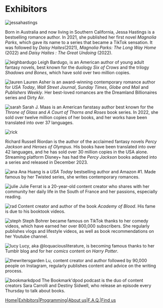 # Exhibitors

![jessahastings](image/jessahastings.jpg)

Born in Australia and now living in Southern California, Jessa Hastings is a bestselling romance author.
In 2021, she published her first novel *Magnolia Parks*, which gave its name to a series that became a TikTok sensation. It was followed by *Daisy Haites*(2021), *Magnolia Parks: The Long Way Home* (2022) and *Daisy Haites : The Great Undoing* (2022).



![leighbardugo](image/leigh.png)
Leigh Bardugo, is an American author of young adult fantasy novels, best known for the duology *Six of Crows* and the trilogy *Shadows and Bones*, which have sold over two million copies.

![lauren](image/laurenasher.jpg)
Lauren Asher is an award-winning contemporary romance author for *USA Today*, *Wall Street Journal*, *Sunday Times*, *Globe and Mail* and *Publishers Weekly*. Her best-loved romances are the Dreamland Billionaires series and Dirty Air.

![sarah](image/image0.jpeg)
Sarah J. Maas is an American fanstasy author best known for the *Throne of Glass* and *A Court of Thorns and Roses* book series. In 2022, she sold over twelve million copies of her books, and her works have been translated into over 37 languages.

![rick](image/rick.jpeg)

Richard Russell Riordan is the author of the acclaimed fantasy novels *Percy Jackson* and *Heroes of Olympus*. His books have been translated into over 42 languages, and he has sold over 30 million copies in the USA alone. Streaming platform Disney+ has had the *Percy Jackson* books adapted into a series and released in December 2023.

![ana](image/ana.jpeg)
Ana Huang is a *USA Today* bestselling author and Amazon #1. Made famous by her Twisted series, she writes contemporary romances.

![julie](image/IMG_0548.jpg)
Julie Ferrat is a 20-year-old content creator who shares with her community her daily life in the South of France and her passions, especially reading.

![rad](image/IMG_0549.jpg)
Content creator and author of the book *Academy of Blood*. His fame is due to his booktook videos.

![steph](image/IMG_0550.jpg)
Steph Bohrer became famous on TikTok thanks to her comedy videos, which have earned her over 800,000 subscribers. She regularly publishes vlogs and lifestyle videos, as well as book recommendations on her Youtube channel.

![lucy](image/IMG_0551.jpg)
Lucy, aka @loquaciousliterature, is becoming famous thanks to her Tumblr blog and for her *comics* content on *Harry Potter*.

![thewritersgarden](image/IMG_0553.jpeg)
Lu, content creator and author followed by 90,000 people on Instagram, regularly publishes content and advice on the writing process.

![bookmarkdpod](image/IMG_0552.jpg)
The Bookmark'dpod podcast is the duo of content creators Sara Carrolli and Destiny Sidwell, who release an episode every Thursday to talk about books.



[Home](Index.md)|[Exhibitors](Exhibitors.md)|[Programming](Programming.md)|[About us](AboutUs.md)|[F.A.Q.](Ask.md)|[Find us](WhereTo.md)
